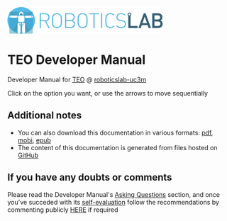 [![roboticslab-uc3m logo](assets/roboticslab-banner-350px.png)](https://github.com/roboticslab-uc3m)

# TEO Developer Manual

Developer Manual for [TEO](http://roboticslab.uc3m.es/roboticslab/robot/teo-humanoid) @ [roboticslab-uc3m](https://github.com/roboticslab-uc3m)

Click on the option you want, or use the arrows to move sequentially

## Additional notes

* You can also download this documentation in various formats: [pdf](http://robots.uc3m.es/gitbook-teo-developer-manual/teo-developer-manual.pdf), [mobi](http://robots.uc3m.es/gitbook-teo-developer-manual/teo-developer-manual.mobi), [epub](http://robots.uc3m.es/gitbook-teo-developer-manual/teo-developer-manual.epub)
* The content of this documentation is generated from files hosted on [GitHub](https://github.com/roboticslab-uc3m/teo-developer-manual)

## If you have any doubts or comments

Please read the Developer Manual's [Asking Questions](http://robots.uc3m.es/gitbook-developer-manual/asking-questions.html) section, and once you've succeded with its [self-evaluation](http://robots.uc3m.es/gitbook-developer-manual/asking-questions.html#self-evaluation-time) follow the recommendations by commenting publicly [HERE](https://github.com/roboticslab-uc3m/teo-developer-manual/issues/new) if required
